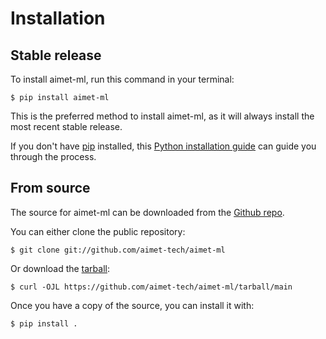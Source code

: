 # Installation

## Stable release

To install aimet-ml, run this command in your
terminal:

``` console
$ pip install aimet-ml
```

This is the preferred method to install aimet-ml, as it will always install the most recent stable release.

If you don't have [pip][] installed, this [Python installation guide][]
can guide you through the process.

## From source

The source for aimet-ml can be downloaded from
the [Github repo][].

You can either clone the public repository:

``` console
$ git clone git://github.com/aimet-tech/aimet-ml
```

Or download the [tarball][]:

``` console
$ curl -OJL https://github.com/aimet-tech/aimet-ml/tarball/main
```

Once you have a copy of the source, you can install it with:

``` console
$ pip install .
```

  [pip]: https://pip.pypa.io
  [Python installation guide]: http://docs.python-guide.org/en/latest/starting/installation/
  [Github repo]: https://github.com/%7B%7B%20cookiecutter.github_username%20%7D%7D/%7B%7B%20cookiecutter.project_slug%20%7D%7D
  [tarball]: https://github.com/%7B%7B%20cookiecutter.github_username%20%7D%7D/%7B%7B%20cookiecutter.project_slug%20%7D%7D/tarball/main
